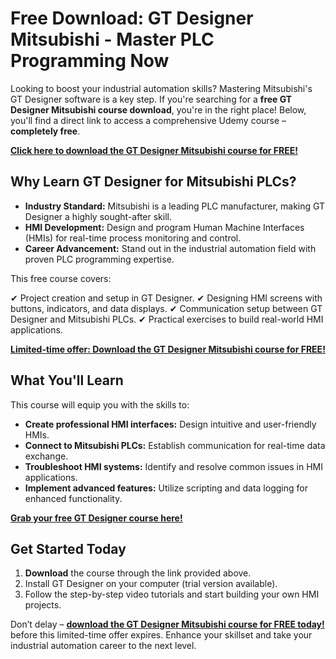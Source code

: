 # Free Download: GT Designer Mitsubishi - Master PLC Programming Now

Looking to boost your industrial automation skills? Mastering Mitsubishi's GT Designer software is a key step. If you're searching for a **free GT Designer Mitsubishi course download**, you're in the right place! Below, you'll find a direct link to access a comprehensive Udemy course – **completely free**.

[**Click here to download the GT Designer Mitsubishi course for FREE!**](https://udemywork.com/gt-designer-mitsubishi)

## Why Learn GT Designer for Mitsubishi PLCs?

*   **Industry Standard:** Mitsubishi is a leading PLC manufacturer, making GT Designer a highly sought-after skill.
*   **HMI Development:** Design and program Human Machine Interfaces (HMIs) for real-time process monitoring and control.
*   **Career Advancement:** Stand out in the industrial automation field with proven PLC programming expertise.

This free course covers:

✔ Project creation and setup in GT Designer.
✔ Designing HMI screens with buttons, indicators, and data displays.
✔ Communication setup between GT Designer and Mitsubishi PLCs.
✔ Practical exercises to build real-world HMI applications.

[**Limited-time offer: Download the GT Designer Mitsubishi course for FREE!**](https://udemywork.com/gt-designer-mitsubishi)

## What You'll Learn

This course will equip you with the skills to:

*   **Create professional HMI interfaces:** Design intuitive and user-friendly HMIs.
*   **Connect to Mitsubishi PLCs:** Establish communication for real-time data exchange.
*   **Troubleshoot HMI systems:** Identify and resolve common issues in HMI applications.
*   **Implement advanced features:** Utilize scripting and data logging for enhanced functionality.

[**Grab your free GT Designer course here!**](https://udemywork.com/gt-designer-mitsubishi)

## Get Started Today

1.  **Download** the course through the link provided above.
2.  Install GT Designer on your computer (trial version available).
3.  Follow the step-by-step video tutorials and start building your own HMI projects.

Don’t delay – **[download the GT Designer Mitsubishi course for FREE today!](https://udemywork.com/gt-designer-mitsubishi)** before this limited-time offer expires. Enhance your skillset and take your industrial automation career to the next level.

